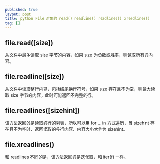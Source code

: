 ```yaml
---
published: true
layout: post
title: python File 对象的 read() readline() readlines() xreadlines()
tag: []
---
```

## file.read([size])

从文件中最多读取 size 字节的内容，如果 size 为负数或胜率，则读取所有的内容。

## file.readline([size])

从文件中读取整行内容，包括结尾换行符号，如果 size 存在且不为空，则最大读取 size 字节的内容，此时可能返回不完整的行。

## file.readlines([sizehint])

该方法返回的是读取的行的列表，所以可以用 for ... in 方式遍历，当 sizehint 存在且不为空时，返回读取的多行内容，内容大小大约为 sizehint。

## file.xreadlines()

和 readlines 不同的是，该方法返回的是迭代器，和 iter(f) 一样。
